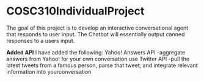 # COSC310IndividualProject
The goal of this project is to develop an interactive conversational agent that responds to user input. The Chatbot will essentially output canned responses to a users input.

**Added API**
I have added the following:
Yahoo! Answers API -aggregate answers from Yahoo! for your own conversation use
Twitter  API -pull  the  latest  tweets  from  a  famous  person,  parse  that  tweet,  and integrate relevant information into yourconversation
